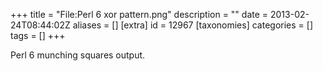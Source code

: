 +++
title = "File:Perl 6 xor pattern.png"
description = ""
date = 2013-02-24T08:44:02Z
aliases = []
[extra]
id = 12967
[taxonomies]
categories = []
tags = []
+++

Perl 6 munching squares output.
